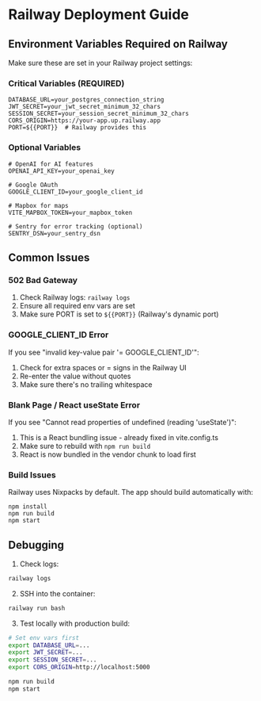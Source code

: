 # Railway Deployment Guide

## Environment Variables Required on Railway

Make sure these are set in your Railway project settings:

### Critical Variables (REQUIRED)
```
DATABASE_URL=your_postgres_connection_string
JWT_SECRET=your_jwt_secret_minimum_32_chars
SESSION_SECRET=your_session_secret_minimum_32_chars
CORS_ORIGIN=https://your-app.up.railway.app
PORT=${{PORT}}  # Railway provides this
```

### Optional Variables
```
# OpenAI for AI features
OPENAI_API_KEY=your_openai_key

# Google OAuth
GOOGLE_CLIENT_ID=your_google_client_id

# Mapbox for maps
VITE_MAPBOX_TOKEN=your_mapbox_token

# Sentry for error tracking (optional)
SENTRY_DSN=your_sentry_dsn
```

## Common Issues

### 502 Bad Gateway
1. Check Railway logs: `railway logs`
2. Ensure all required env vars are set
3. Make sure PORT is set to `${{PORT}}` (Railway's dynamic port)

### GOOGLE_CLIENT_ID Error
If you see "invalid key-value pair '= GOOGLE_CLIENT_ID'":
1. Check for extra spaces or = signs in the Railway UI
2. Re-enter the value without quotes
3. Make sure there's no trailing whitespace

### Blank Page / React useState Error
If you see "Cannot read properties of undefined (reading 'useState')":
1. This is a React bundling issue - already fixed in vite.config.ts
2. Make sure to rebuild with `npm run build`
3. React is now bundled in the vendor chunk to load first

### Build Issues
Railway uses Nixpacks by default. The app should build automatically with:
```
npm install
npm run build
npm start
```

## Debugging

1. Check logs:
```bash
railway logs
```

2. SSH into the container:
```bash
railway run bash
```

3. Test locally with production build:
```bash
# Set env vars first
export DATABASE_URL=...
export JWT_SECRET=...
export SESSION_SECRET=...
export CORS_ORIGIN=http://localhost:5000

npm run build
npm start
```